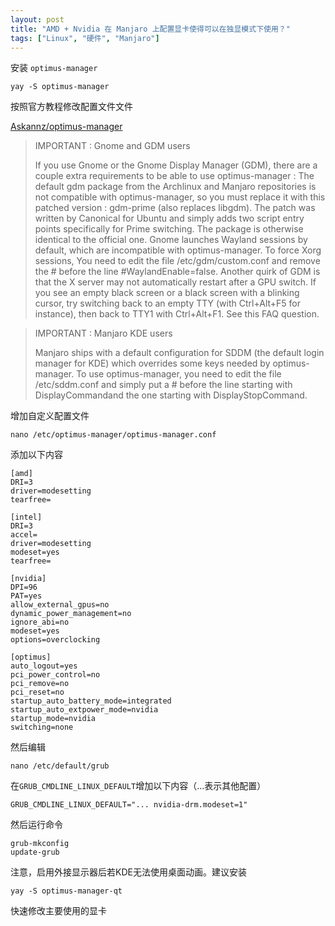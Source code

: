 ```yaml
---
layout: post
title: "AMD + Nvidia 在 Manjaro 上配置显卡使得可以在独显模式下使用？"
tags: ["Linux", "硬件", "Manjaro"]
---
```


安装 `optimus-manager`
```
yay -S optimus-manager
```

按照官方教程修改配置文件文件

[Askannz/optimus-manager](https://github.com/Askannz/optimus-manager)

> IMPORTANT : Gnome and GDM users
>
> If you use Gnome or the Gnome Display Manager (GDM), there are a couple extra requirements to be able to use optimus-manager :
> The default gdm package from the Archlinux and Manjaro repositories is not compatible with optimus-manager, so you must replace it with this patched version : gdm-prime (also replaces libgdm). The patch was written by Canonical for Ubuntu and simply adds two script entry points specifically for Prime switching. The package is otherwise identical to the official one.
> Gnome launches Wayland sessions by default, which are incompatible with optimus-manager. To force Xorg sessions, You need to edit the file /etc/gdm/custom.conf and remove the # before the line #WaylandEnable=false.
> Another quirk of GDM is that the X server may not automatically restart after a GPU switch. If you see an empty black screen or a black screen with a blinking cursor, try switching back to an empty TTY (with Ctrl+Alt+F5 for instance), then back to TTY1 with Ctrl+Alt+F1. See this FAQ question.

> IMPORTANT : Manjaro KDE users
>
> Manjaro ships with a default configuration for SDDM (the default login manager for KDE) which overrides some keys needed by optimus-manager. To use optimus-manager, you need to edit the file /etc/sddm.conf and simply put a # before the line starting with DisplayCommandand the one starting with DisplayStopCommand.

增加自定义配置文件
```
nano /etc/optimus-manager/optimus-manager.conf
```

添加以下内容

```
[amd]
DRI=3
driver=modesetting
tearfree=

[intel]
DRI=3
accel=
driver=modesetting
modeset=yes
tearfree=

[nvidia]
DPI=96
PAT=yes
allow_external_gpus=no
dynamic_power_management=no
ignore_abi=no
modeset=yes
options=overclocking

[optimus]
auto_logout=yes
pci_power_control=no
pci_remove=no
pci_reset=no
startup_auto_battery_mode=integrated
startup_auto_extpower_mode=nvidia
startup_mode=nvidia
switching=none
```

然后编辑
```
nano /etc/default/grub
```

在`GRUB_CMDLINE_LINUX_DEFAULT`增加以下内容（...表示其他配置）

`GRUB_CMDLINE_LINUX_DEFAULT="... nvidia-drm.modeset=1"`

然后运行命令

```
grub-mkconfig
update-grub
```

注意，启用外接显示器后若KDE无法使用桌面动画。建议安装

```
yay -S optimus-manager-qt
```

快速修改主要使用的显卡

